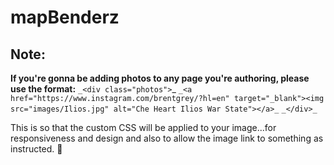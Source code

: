 # mapBenderz
## Note:
**If you're gonna be adding photos to any page you're authoring, please use the format:**
 `_<div class="photos">`_
`_<a href="https://www.instagram.com/brentgrey/?hl=en" target="_blank"><img src="images/Ilios.jpg" alt="Che Heart Ilios War State"></a>_`
`_</div>_`

This is so that the custom CSS will be applied to your image...for responsiveness and design and also to allow the image link to something as instructed. 🙂